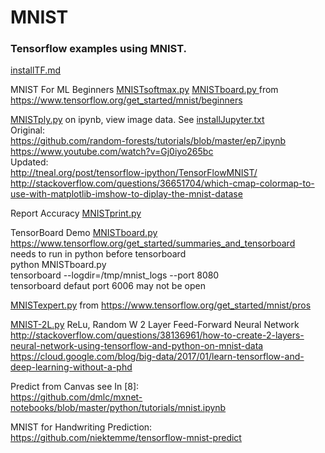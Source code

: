 # MNIST

### Tensorflow examples using MNIST.  

[installTF.md](https://github.com/EN10/MNIST/blob/master/installTF.md)   

MNIST For ML Beginners  [MNISTsoftmax.py](https://github.com/EN10/MNIST/blob/master/MNISTsoftmax.py) [MNISTboard.py ](https://github.com/EN10/MNIST/blob/master/MNISTboard.py) from https://www.tensorflow.org/get_started/mnist/beginners

[MNISTply.py](https://github.com/EN10/MNIST/blob/master/MNISTplt.py) on ipynb, view image data. See [installJupyter.txt](https://github.com/EN10/MNIST/blob/master/installJupyter.txt)   
Original:   
https://github.com/random-forests/tutorials/blob/master/ep7.ipynb   
https://www.youtube.com/watch?v=Gj0iyo265bc     
Updated:    
http://tneal.org/post/tensorflow-ipython/TensorFlowMNIST/    
http://stackoverflow.com/questions/36651704/which-cmap-colormap-to-use-with-matplotlib-imshow-to-diplay-the-mnist-datase    

Report Accuracy [MNISTprint.py](https://github.com/EN10/MNIST/blob/master/MNISTprint.py) 

TensorBoard Demo [MNISTboard.py](https://github.com/EN10/MNIST/blob/master/MNISTboard.py)     
https://www.tensorflow.org/get_started/summaries_and_tensorboard  
needs to run in python before tensorboard  
python MNISTboard.py  
tensorboard --logdir=/tmp/mnist_logs --port 8080    
tensorboard defaut port 6006 may not be open 

[MNISTexpert.py](https://github.com/EN10/MNIST/blob/master/MNISTexpert.py) from https://www.tensorflow.org/get_started/mnist/pros  

[MNIST-2L.py](https://github.com/EN10/MNIST/blob/master/MNIST-2L.py)    ReLu, Random W 
2 Layer Feed-Forward Neural Network     
http://stackoverflow.com/questions/38136961/how-to-create-2-layers-neural-network-using-tensorflow-and-python-on-mnist-data  
https://cloud.google.com/blog/big-data/2017/01/learn-tensorflow-and-deep-learning-without-a-phd  

Predict from Canvas see In [8]:   
https://github.com/dmlc/mxnet-notebooks/blob/master/python/tutorials/mnist.ipynb

MNIST for Handwriting Prediction:   
https://github.com/niektemme/tensorflow-mnist-predict 